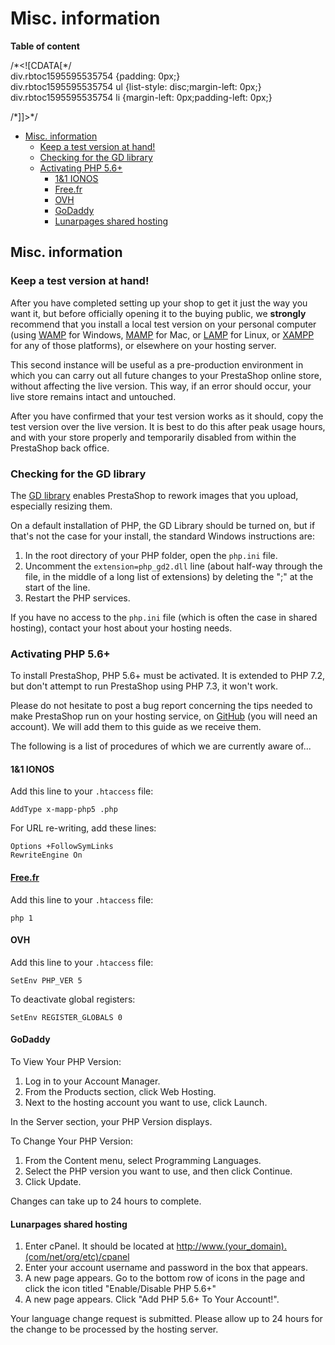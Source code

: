 # Misc. information

**Table of content**

/\*&lt;!\[CDATA\[\*/  
div.rbtoc1595595535754 {padding: 0px;}  
div.rbtoc1595595535754 ul {list-style: disc;margin-left: 0px;}  
div.rbtoc1595595535754 li {margin-left: 0px;padding-left: 0px;}  
  
/\*\]\]&gt;\*/

* [Misc. information](misc.-information.md#Misc.information-Misc.information)
  * [Keep a test version at hand!](misc.-information.md#Misc.information-Keepatestversionathand!)
  * [Checking for the GD library](misc.-information.md#Misc.information-CheckingfortheGDlibrary)
  * [Activating PHP 5.6+](misc.-information.md#Misc.information-ActivatingPHP5.6+)
    * [1&1 IONOS](misc.-information.md#Misc.information-1&1IONOS)
    * [Free.fr](misc.-information.md#Misc.information-Free.fr)
    * [OVH](misc.-information.md#Misc.information-OVH)
    * [GoDaddy](misc.-information.md#Misc.information-GoDaddy)
    * [Lunarpages shared hosting](misc.-information.md#Misc.information-Lunarpagessharedhosting)

## Misc. information <a id="Misc.information-Misc.information"></a>

### Keep a test version at hand! <a id="Misc.information-Keepatestversionathand!"></a>

After you have completed setting up your shop to get it just the way you want it, but before officially opening it to the buying public, we **strongly** recommend that you install a local test version on your personal computer \(using [WAMP](http://en.wikipedia.org/wiki/Comparison_of_WAMPs) for Windows, [MAMP](http://en.wikipedia.org/wiki/MAMP) for Mac, or [LAMP](http://en.wikipedia.org/wiki/LAMP_%28software_bundle) for Linux, or [XAMPP](http://www.apachefriends.org/en/xampp.html) for any of those platforms\), or elsewhere on your hosting server.

This second instance will be useful as a pre-production environment in which you can carry out all future changes to your PrestaShop online store, without affecting the live version. This way, if an error should occur, your live store remains intact and untouched.

After you have confirmed that your test version works as it should, copy the test version over the live version. It is best to do this after peak usage hours, and with your store properly and temporarily disabled from within the PrestaShop back office.

### Checking for the GD library <a id="Misc.information-CheckingfortheGDlibrary"></a>

The [GD library](http://www.boutell.com/gd/) enables PrestaShop to rework images that you upload, especially resizing them.

On a default installation of PHP, the GD Library should be turned on, but if that's not the case for your install, the standard Windows instructions are:

1. In the root directory of your PHP folder, open the `php.ini` file.
2. Uncomment the `extension=php_gd2.dll` line \(about half-way through the file, in the middle of a long list of extensions\) by deleting the ";" at the start of the line.
3. Restart the PHP services.

If you have no access to the `php.ini` file \(which is often the case in shared hosting\), contact your host about your hosting needs.

### Activating PHP 5.6+ <a id="Misc.information-ActivatingPHP5.6+"></a>

To install PrestaShop, PHP 5.6+ must be activated. It is extended to PHP 7.2, but don't attempt to run PrestaShop using PHP 7.3, it won't work.

Please do not hesitate to post a bug report concerning the tips needed to make PrestaShop run on your hosting service, on [GitHub](https://github.com/PrestaShop) \(you will need an account\). We will add them to this guide as we receive them.

The following is a list of procedures of which we are currently aware of...

#### 1&1 IONOS <a id="Misc.information-1&amp;1IONOS"></a>

Add this line to your `.htaccess` file:

```text
AddType x-mapp-php5 .php
```

For URL re-writing, add these lines:

```text
Options +FollowSymLinks
RewriteEngine On
```

#### [Free.fr](http://Free.fr) <a id="Misc.information-Free.fr"></a>

Add this line to your `.htaccess` file:

```text
php 1
```

#### OVH <a id="Misc.information-OVH"></a>

Add this line to your `.htaccess` file:

```text
SetEnv PHP_VER 5
```

To deactivate global registers:

```text
SetEnv REGISTER_GLOBALS 0
```

#### GoDaddy <a id="Misc.information-GoDaddy"></a>

To View Your PHP Version:

1. Log in to your Account Manager.
2. From the Products section, click Web Hosting.
3. Next to the hosting account you want to use, click Launch.

In the Server section, your PHP Version displays.

To Change Your PHP Version:

1. From the Content menu, select Programming Languages.
2. Select the PHP version you want to use, and then click Continue.
3. Click Update.

Changes can take up to 24 hours to complete.

#### Lunarpages shared hosting <a id="Misc.information-Lunarpagessharedhosting"></a>

1. Enter cPanel. It should be located at [http://www.\(your\_domain\).\(com/net/org/etc\)/cpanel](http://www.%28your_domain%29.%28com/net/org/etc%29/cpanel)
2. Enter your account username and password in the box that appears.
3. A new page appears. Go to the bottom row of icons in the page and click the icon titled "Enable/Disable PHP 5.6+"
4. A new page appears. Click "Add PHP 5.6+ To Your Account!".

Your language change request is submitted. Please allow up to 24 hours for the change to be processed by the hosting server.

